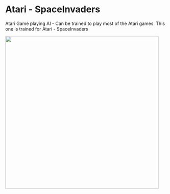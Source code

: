 # Atari - SpaceInvaders

Atari Game playing AI - Can be trained to play most of the Atari games. This one is trained for Atari - SpaceInvaders

<img src="atari-invaders-demo.gif" height=480/>


